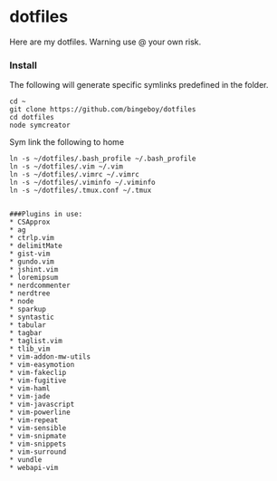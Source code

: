 dotfiles
========

Here are my dotfiles. Warning use @ your own risk.

### Install
The following will generate specific symlinks predefined in the folder.

```
cd ~
git clone https://github.com/bingeboy/dotfiles
cd dotfiles
node symcreator
```

Sym link the following to home
```
ln -s ~/dotfiles/.bash_profile ~/.bash_profile
ln -s ~/dotfiles/.vim ~/.vim
ln -s ~/dotfiles/.vimrc ~/.vimrc
ln -s ~/dotfiles/.viminfo ~/.viminfo
ln -s ~/dotfiles/.tmux.conf ~/.tmux


###Plugins in use:
* CSApprox
* ag
* ctrlp.vim
* delimitMate
* gist-vim
* gundo.vim
* jshint.vim
* loremipsum
* nerdcommenter
* nerdtree
* node
* sparkup
* syntastic
* tabular
* tagbar
* taglist.vim
* tlib_vim
* vim-addon-mw-utils
* vim-easymotion
* vim-fakeclip
* vim-fugitive
* vim-haml
* vim-jade
* vim-javascript
* vim-powerline
* vim-repeat
* vim-sensible
* vim-snipmate
* vim-snippets
* vim-surround
* vundle
* webapi-vim
